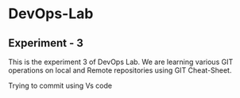 # DevOps-Lab

## Experiment - 3
This is the experiment 3 of DevOps Lab. We are learning various GIT operations on local and Remote repositories using GIT Cheat-Sheet.

Trying to commit using Vs code